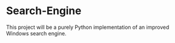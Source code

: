 # Search-Engine
This project will be a purely Python implementation of an improved Windows search engine.
